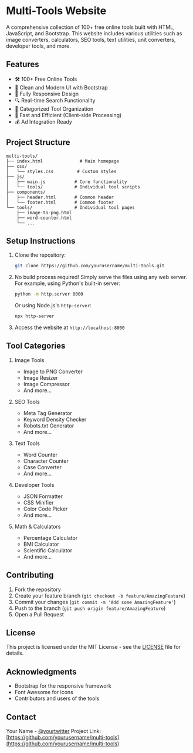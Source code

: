 # Multi-Tools Website

A comprehensive collection of 100+ free online tools built with HTML, JavaScript, and Bootstrap. This website includes various utilities such as image converters, calculators, SEO tools, text utilities, unit converters, developer tools, and more.

## Features

- 🛠️ 100+ Free Online Tools
- 🎨 Clean and Modern UI with Bootstrap
- 📱 Fully Responsive Design
- 🔍 Real-time Search Functionality
- 📂 Categorized Tool Organization
- 🚀 Fast and Efficient (Client-side Processing)
- 💰 Ad Integration Ready

## Project Structure

```
multi-tools/
├── index.html              # Main homepage
├── css/
│   └── styles.css         # Custom styles
├── js/
│   ├── main.js           # Core functionality
│   └── tools/            # Individual tool scripts
├── components/
│   ├── header.html       # Common header
│   └── footer.html       # Common footer
└── tools/                # Individual tool pages
    ├── image-to-png.html
    ├── word-counter.html
    └── ...
```

## Setup Instructions

1. Clone the repository:
   ```bash
   git clone https://github.com/yourusername/multi-tools.git
   ```

2. No build process required! Simply serve the files using any web server.
   For example, using Python's built-in server:
   ```bash
   python -m http.server 8000
   ```
   Or using Node.js's `http-server`:
   ```bash
   npx http-server
   ```

3. Access the website at `http://localhost:8000`

## Tool Categories

1. Image Tools
   - Image to PNG Converter
   - Image Resizer
   - Image Compressor
   - And more...

2. SEO Tools
   - Meta Tag Generator
   - Keyword Density Checker
   - Robots.txt Generator
   - And more...

3. Text Tools
   - Word Counter
   - Character Counter
   - Case Converter
   - And more...

4. Developer Tools
   - JSON Formatter
   - CSS Minifier
   - Color Code Picker
   - And more...

5. Math & Calculators
   - Percentage Calculator
   - BMI Calculator
   - Scientific Calculator
   - And more...

## Contributing

1. Fork the repository
2. Create your feature branch (`git checkout -b feature/AmazingFeature`)
3. Commit your changes (`git commit -m 'Add some AmazingFeature'`)
4. Push to the branch (`git push origin feature/AmazingFeature`)
5. Open a Pull Request

## License

This project is licensed under the MIT License - see the [LICENSE](LICENSE) file for details.

## Acknowledgments

- Bootstrap for the responsive framework
- Font Awesome for icons
- Contributors and users of the tools

## Contact

Your Name - [@yourtwitter](https://twitter.com/yourtwitter)
Project Link: [https://github.com/yourusername/multi-tools](https://github.com/yourusername/multi-tools) 